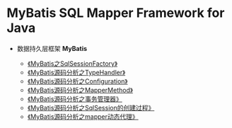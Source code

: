 MyBatis SQL Mapper Framework for Java
=====================================

* 数据持久层框架 **MyBatis**

    * [《MyBatis之SqlSessionFactory》](https://my.oschina.net/u/657390/blog/653637)
    * [《MyBatis源码分析之TypeHandler》](https://my.oschina.net/u/657390/blog/790456)
    * [《MyBatis源码分析之Configuration》](https://my.oschina.net/u/657390/blog/661681)
    * [《MyBatis源码分析之MapperMethod》](https://my.oschina.net/u/657390/blog/755787)
    * [《MyBatis源码分析之事务管理器》](https://my.oschina.net/u/657390/blog/663080)
    * [《MyBatis源码分析之SqlSession的创建过程》](https://my.oschina.net/u/657390/blog/663991)
    * [《MyBatis源码分析之mapper动态代理》](https://my.oschina.net/u/657390/blog/748646)
 

